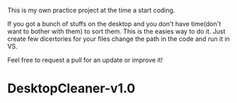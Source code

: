 This is my own practice project at the time a start coding.

If you got a bunch of stuffs on the desktop and you don't have time(don't want to bother with them) to sort them.
This is the easies way to do it. Just create few dicertories for your files change the path in the code and run it in VS.

Feel free to request a pull for an update or improve it!

# DesktopCleaner-v1.0
